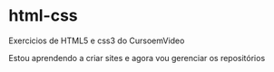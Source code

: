 # html-css
 Exercicios de HTML5 e css3 do CursoemVideo

 Estou aprendendo a criar sites e agora vou gerenciar os repositórios
